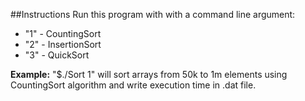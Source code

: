 ##Instructions
Run this program with with a command line argument:
* "1" - CountingSort
* "2" - InsertionSort
* "3" - QuickSort

**Example:** "$./Sort 1" will sort arrays from 50k to 1m elements using CountingSort algorithm and write execution time in .dat file.
